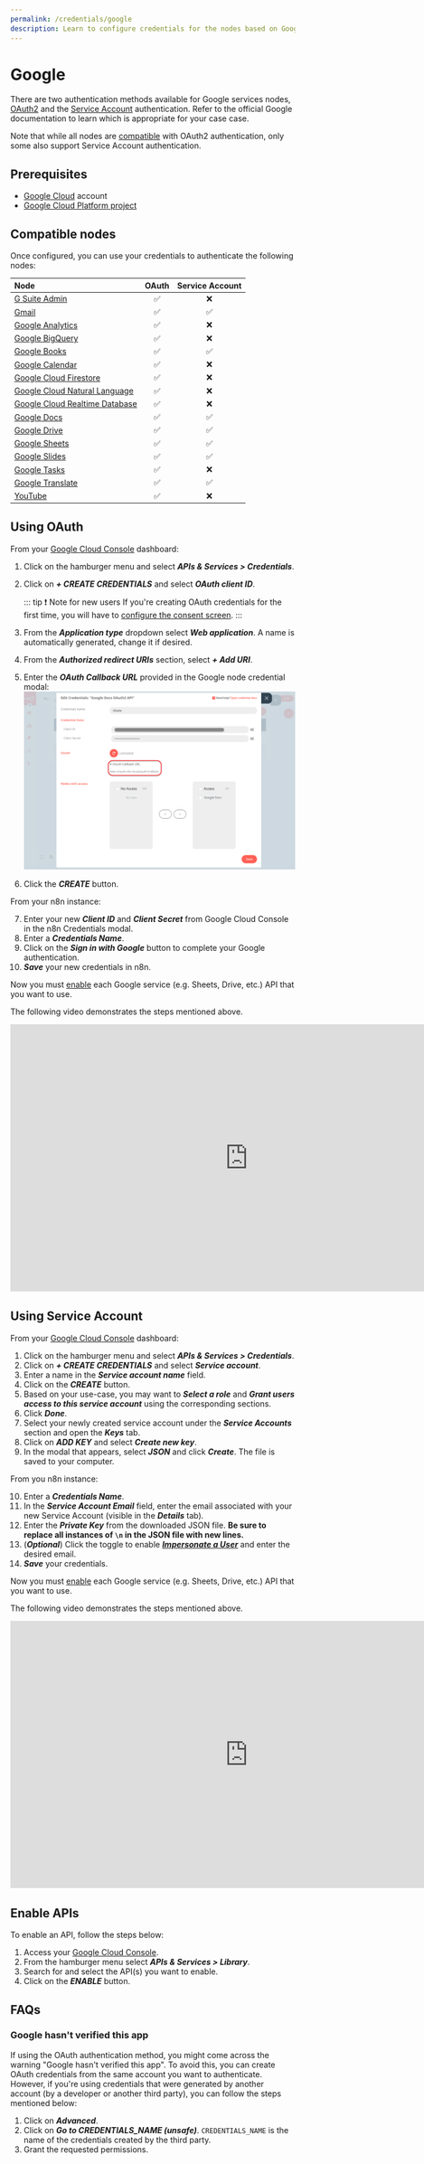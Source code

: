 ```yaml
---
permalink: /credentials/google
description: Learn to configure credentials for the nodes based on Google services in n8n
---
```


# Google

There are two authentication methods available for Google services nodes, [OAuth2](https://developers.google.com/identity/protocols/oauth2) and the [Service Account](https://developers.google.com/identity/protocols/oauth2#serviceaccount) authentication. Refer to the official Google documentation to learn which is appropriate for your case case.

Note that while all nodes are [compatible](#compatible-nodes) with OAuth2 authentication, only some also support Service Account authentication.

## Prerequisites

* [Google Cloud](https://cloud.google.com/) account
* [Google Cloud Platform project](https://developers.google.com/workspace/marketplace/create-gcp-project)

## Compatible nodes

Once configured, you can use your credentials to authenticate the following nodes:

| Node | OAuth | Service Account |
| :--- | :---: | :-------------: |
| [G Suite Admin](../../nodes-library/nodes/GSuiteAdmin/README.md) | :white_check_mark: | :x: | 
| [Gmail](../../nodes-library/nodes/Gmail/README.md) | :white_check_mark: | :white_check_mark: |
| [Google Analytics](../../nodes-library/nodes/GoogleAnalytics/README.md) | :white_check_mark: | :x: | 
| [Google BigQuery](../../nodes-library/nodes/GoogleBigQuery/README.md) | :white_check_mark: | :x: | 
| [Google Books](../../nodes-library/nodes/GoogleBooks/README.md) | :white_check_mark: | :white_check_mark: | 
| [Google Calendar](../../nodes-library/nodes/GoogleCalendar/README.md) | :white_check_mark: | :x: | 
| [Google Cloud Firestore](../../nodes-library/nodes/GoogleCloudFirestore/README.md) | :white_check_mark: | :x: |  
| [Google Cloud Natural Language](../../nodes-library/nodes/GoogleCloudNaturalLanguage/README.md) | :white_check_mark: | :x: |  
| [Google Cloud Realtime Database](../../nodes-library/nodes/GoogleCloudRealtimeDatabase/README.md) | :white_check_mark: | :x: |
| [Google Docs](../../nodes-library/nodes/GoogleDocs/README.md) | :white_check_mark: | :white_check_mark: | 
| [Google Drive](../../nodes-library/nodes/GoogleDrive/README.md) | :white_check_mark: | :white_check_mark: | 
| [Google Sheets](../../nodes-library/nodes/GoogleSheets/README.md) | :white_check_mark: | :white_check_mark: |
| [Google Slides](../../nodes-library/nodes/GoogleSlides/README.md) | :white_check_mark: | :white_check_mark: | 
| [Google Tasks](../../nodes-library/nodes/GoogleTasks/README.md) | :white_check_mark: | :x: | 
| [Google Translate](../../nodes-library/nodes/GoogleTranslate/README.md) | :white_check_mark: | :white_check_mark: | 
| [YouTube](../../nodes-library/nodes/YouTube/README.md) | :white_check_mark: | :x: |  

## Using OAuth

From your [Google Cloud Console](https://console.cloud.google.com) dashboard:

1. Click on the hamburger menu and select ***APIs & Services > Credentials***.
2. Click on ***+ CREATE CREDENTIALS*** and select ***OAuth client ID***. 

    ::: tip ❗️ Note for new users
    If you're creating OAuth credentials for the first time, you will have to [configure the consent screen](https://support.google.com/cloud/answer/10311615?hl=en&ref_topic=3473162).
    :::

3. From the ***Application type*** dropdown select ***Web application***. A name is automatically generated, change it if desired.
4. From the ***Authorized redirect URIs*** section, select ***+ Add URI***.
5. Enter the ***OAuth Callback URL*** provided in the Google node credential modal:
    ![OAuth Callback URL](./oauth_callback.png)
6. Click the ***CREATE*** button.

From your n8n instance:

7. Enter your new ***Client ID*** and ***Client Secret*** from Google Cloud Console in the n8n Credentials modal.
8. Enter a ***Credentials Name***.
9. Click on the ***Sign in with Google*** button to complete your Google authentication.
10. ***Save*** your new credentials in n8n.

Now you must [enable](#enable-apis) each Google service (e.g. Sheets, Drive, etc.) API that you want to use.

The following video demonstrates the steps mentioned above.

<div class="video-container">
<iframe width="840" height="472.5" src="https://www.youtube.com/embed/gZ6N2H3_vys" frameborder="0" allow="accelerometer; autoplay; clipboard-write; encrypted-media; gyroscope; picture-in-picture" allowfullscreen></iframe>
</div>

## Using Service Account

From your [Google Cloud Console](https://console.cloud.google.com) dashboard:

1. Click on the hamburger menu and select ***APIs & Services > Credentials***.
2. Click on ***+ CREATE CREDENTIALS*** and select ***Service account***.
3. Enter a name in the ***Service account name*** field.
4. Click on the ***CREATE*** button.
5. Based on your use-case, you may want to ***Select a role*** and ***Grant users access to this service account***  using the corresponding sections.
6. Click ***Done***.
7. Select your newly created service account under the ***Service Accounts*** section and open the ***Keys*** tab.
8. Click on ***ADD KEY*** and select ***Create new key***.
9. In the modal that appears, select ***JSON*** and click ***Create***. The file is saved to your computer.

From you n8n instance:

10. Enter a ***Credentials Name***.
11. In the ***Service Account Email*** field, enter the email associated with your new Service Account (visible in the ***Details*** tab).
12. Enter the ***Private Key*** from the downloaded JSON file. **Be sure to replace all instances of `\n` in the JSON file with new lines.**
13. (***Optional***) Click the toggle to enable [***Impersonate a User***](https://developers.google.com/identity/protocols/oauth2/service-account#delegatingauthority) and enter the desired email.
14. ***Save*** your credentials.

Now you must [enable](#enable-apis) each Google service (e.g. Sheets, Drive, etc.) API that you want to use.

The following video demonstrates the steps mentioned above.

<div class="video-container">
<iframe width="840" height="472.5" src="https://www.youtube.com/embed/ArXVlpo3y1k" frameborder="0" allow="accelerometer; autoplay; clipboard-write; encrypted-media; gyroscope; picture-in-picture" allowfullscreen></iframe>
</div>

## Enable APIs

To enable an API, follow the steps below:

1. Access your [Google Cloud Console](https://console.cloud.google.com).
2. From the hamburger menu select ***APIs & Services > Library***.
3. Search for and select the API(s) you want to enable.
5. Click on the ***ENABLE*** button.

## FAQs

### Google hasn't verified this app

If using the OAuth authentication method, you might come across the warning "Google hasn't verified this app". 
To avoid this, you can create OAuth credentials from the same account you want to authenticate. However, if you're using credentials that were generated by another account (by a developer or another third party), you can follow the steps mentioned below:

1. Click on ***Advanced***.
2. Click on ***Go to CREDENTIALS_NAME (unsafe)***. `CREDENTIALS_NAME` is the name of the credentials created by the third party.
3. Grant the requested permissions.
